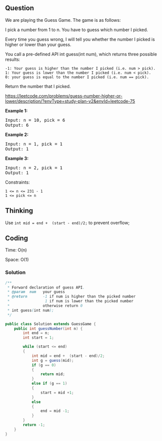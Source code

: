 ## Question
We are playing the Guess Game. The game is as follows:

I pick a number from 1 to n. You have to guess which number I picked.

Every time you guess wrong, I will tell you whether the number I picked is higher or lower than your guess.

You call a pre-defined API int guess(int num), which returns three possible results:

    -1: Your guess is higher than the number I picked (i.e. num > pick).
    1: Your guess is lower than the number I picked (i.e. num < pick).
    0: your guess is equal to the number I picked (i.e. num == pick).

Return the number that I picked.

https://leetcode.com/problems/guess-number-higher-or-lower/description/?envType=study-plan-v2&envId=leetcode-75

**Example 1:**
<pre>
Input: n = 10, pick = 6
Output: 6
</pre>

**Example 2:**
<pre>
Input: n = 1, pick = 1
Output: 1
</pre>

**Example 3:**
<pre>
Input: n = 2, pick = 1
Output: 1
</pre>

Constraints:

    1 <= n <= 231 - 1
    1 <= pick <= n




## Thinking
Use `int mid = end +  (start - end)/2;` to prevent overflow;

## Coding
Time: O(n) 

Space: O(1)

### Solution
```java
/**
 * Forward declaration of guess API.
 * @param  num   your guess
 * @return 	     -1 if num is higher than the picked number
 *			      1 if num is lower than the picked number
 *               otherwise return 0
 * int guess(int num);
 */

public class Solution extends GuessGame {
    public int guessNumber(int n) {
        int end = n;
        int start = 1;

        while (start <= end)
        {
            int mid = end +  (start - end)/2;
            int g = guess(mid);
            if (g == 0)
            {
                return mid;
            }
            else if (g == 1)
            {
                start = mid +1;
            }
            else
            {
                end = mid -1;
            }
        }
        return -1;
    }
}
```
